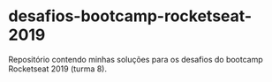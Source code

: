 # desafios-bootcamp-rocketseat-2019
Repositório contendo minhas soluções para os desafios do bootcamp Rocketseat 2019 (turma 8).
